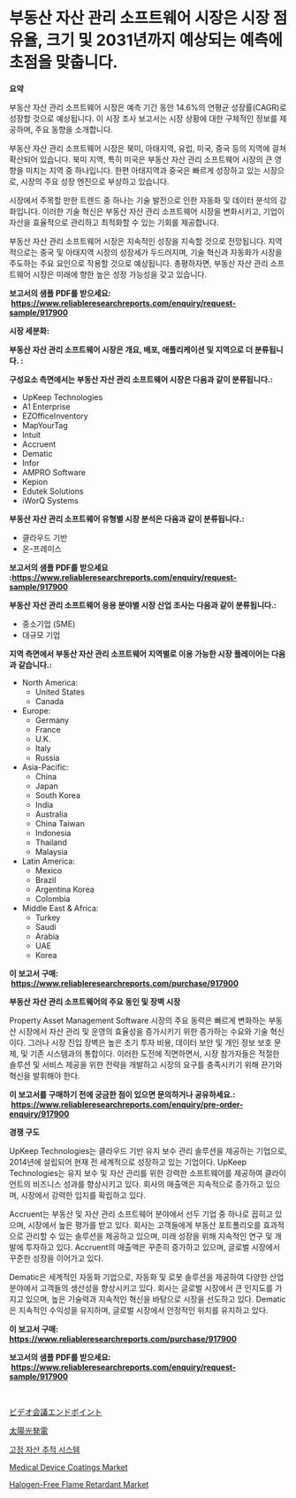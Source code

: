 <p><h1>부동산 자산 관리 소프트웨어 시장은 시장 점유율, 크기 및 2031년까지 예상되는 예측에 초점을 맞춥니다.</h1></p><p><strong>요약</strong></p>
<p><p>부동산 자산 관리 소프트웨어 시장은 예측 기간 동안 14.6%의 연평균 성장률(CAGR)로 성장할 것으로 예상됩니다. 이 시장 조사 보고서는 시장 상황에 대한 구체적인 정보를 제공하며, 주요 동향을 소개합니다.</p><p>부동산 자산 관리 소프트웨어 시장은 북미, 아태지역, 유럽, 미국, 중국 등의 지역에 걸쳐 확산되어 있습니다. 북미 지역, 특히 미국은 부동산 자산 관리 소프트웨어 시장의 큰 영향을 미치는 지역 중 하나입니다. 한편 아태지역과 중국은 빠르게 성장하고 있는 시장으로, 시장의 주요 성장 엔진으로 부상하고 있습니다.</p><p>시장에서 주목할 만한 트렌드 중 하나는 기술 발전으로 인한 자동화 및 데이터 분석의 강화입니다. 이러한 기술 혁신은 부동산 자산 관리 소프트웨어 시장을 변화시키고, 기업이 자산을 효율적으로 관리하고 최적화할 수 있는 기회를 제공합니다.</p><p>부동산 자산 관리 소프트웨어 시장은 지속적인 성장을 지속할 것으로 전망됩니다. 지역적으로는 중국 및 아태지역 시장의 성장세가 두드러지며, 기술 혁신과 자동화가 시장을 주도하는 주요 요인으로 작용할 것으로 예상됩니다. 총평하자면, 부동산 자산 관리 소프트웨어 시장은 미래에 향한 높은 성장 가능성을 갖고 있습니다.</p></p>
<p><strong>보고서의 샘플 PDF를 받으세요: &nbsp;<a href="https://www.reliableresearchreports.com/enquiry/request-sample/917900">https://www.reliableresearchreports.com/enquiry/request-sample/917900</a></strong></p>
<p><strong>시장 세분화:</strong></p>
<p><strong> 부동산 자산 관리 소프트웨어 시장은 개요, 배포, 애플리케이션 및 지역으로 더 분류됩니다. :</strong></p>
<p><strong>구성요소 측면에서는 부동산 자산 관리 소프트웨어 시장은 다음과 같이 분류됩니다.:</strong></p>
<p><ul><li>UpKeep Technologies</li><li>A1 Enterprise</li><li>EZOfficeInventory</li><li>MapYourTag</li><li>Intuit</li><li>Accruent</li><li>Dematic</li><li>Infor</li><li>AMPRO Software</li><li>Kepion</li><li>Edutek Solutions</li><li>iWorQ Systems</li></ul></p>
<p><strong> 부동산 자산 관리 소프트웨어 유형별 시장 분석은 다음과 같이 분류됩니다.:</strong></p>
<p><ul><li>클라우드 기반</li><li>온-프레미스</li></ul></p>
<p><strong>보고서의 샘플 PDF를 받으세요 :<a href="https://www.reliableresearchreports.com/enquiry/request-sample/917900">https://www.reliableresearchreports.com/enquiry/request-sample/917900</a></strong></p>
<p><strong> 부동산 자산 관리 소프트웨어 응용 분야별 시장 산업 조사는 다음과 같이 분류됩니다.:</strong></p>
<p><ul><li>중소기업 (SME)</li><li>대규모 기업</li></ul></p>
<p><strong>지역 측면에서 부동산 자산 관리 소프트웨어 지역별로 이용 가능한 시장 플레이어는 다음과 같습니다.:</strong></p>
<p><ul>
    <li>
        North America:
        <ul>
            <li>United States</li>
            <li>Canada</li>
        </ul>
    </li>
    <li>
        Europe:
        <ul>
            <li>Germany</li>
            <li>France</li>
            <li>U.K.</li>
            <li>Italy</li>
            <li>Russia</li>
        </ul>
    </li>
    <li>
        Asia-Pacific:
        <ul>
            <li>China</li>
            <li>Japan</li>
            <li>South Korea</li>
            <li>India</li>
            <li>Australia</li>
            <li>China Taiwan</li>
            <li>Indonesia</li>
            <li>Thailand</li>
            <li>Malaysia</li>
        </ul>
    </li>
    <li>
        Latin America:
        <ul>
            <li>Mexico</li>
            <li>Brazil</li>
            <li>Argentina Korea</li>
            <li>Colombia</li>
        </ul>
    </li>
    <li>
        Middle East & Africa:
        <ul>
            <li>Turkey</li>
            <li>Saudi</li>
            <li>Arabia</li>
            <li>UAE</li>
            <li>Korea</li>
        </ul>
    </li>
    </ul></p>
<p><strong>이 보고서 구매: &nbsp;<a href="https://www.reliableresearchreports.com/purchase/917900">https://www.reliableresearchreports.com/purchase/917900</a></strong></p>
<p><strong>부동산 자산 관리 소프트웨어의 주요 동인 및 장벽 시장</strong></p>
<p><p>Property Asset Management Software 시장의 주요 동력은 빠르게 변화하는 부동산 시장에서 자산 관리 및 운영의 효율성을 증가시키기 위한 증가하는 수요와 기술 혁신이다. 그러나 시장 진입 장벽은 높은 초기 투자 비용, 데이터 보안 및 개인 정보 보호 문제, 및 기존 시스템과의 통합이다. 이러한 도전에 직면하면서, 시장 참가자들은 적절한 솔루션 및 서비스 제공을 위한 전략을 개발하고 시장의 요구를 충족시키기 위해 끈기와 혁신을 발휘해야 한다.</p></p>
<p><strong>이 보고서를 구매하기 전에 궁금한 점이 있으면 문의하거나 공유하세요.: &nbsp;<a href="https://www.reliableresearchreports.com/enquiry/pre-order-enquiry/917900">https://www.reliableresearchreports.com/enquiry/pre-order-enquiry/917900</a></strong></p>
<p><strong>경쟁 구도</strong></p>
<p><p>UpKeep Technologies는 클라우드 기반 유지 보수 관리 솔루션을 제공하는 기업으로, 2014년에 설립되어 현재 전 세계적으로 성장하고 있는 기업이다. UpKeep Technologies는 유지 보수 및 자산 관리를 위한 강력한 소프트웨어를 제공하여 클라이언트의 비즈니스 성과를 향상시키고 있다. 회사의 매출액은 지속적으로 증가하고 있으며, 시장에서 강력한 입지를 확립하고 있다.</p><p>Accruent는 부동산 및 자산 관리 소프트웨어 분야에서 선두 기업 중 하나로 꼽히고 있으며, 시장에서 높은 평가를 받고 있다. 회사는 고객들에게 부동산 포트폴리오를 효과적으로 관리할 수 있는 솔루션을 제공하고 있으며, 미래 성장을 위해 지속적인 연구 및 개발에 투자하고 있다. Accruent의 매출액은 꾸준히 증가하고 있으며, 글로벌 시장에서 꾸준한 성장을 이어가고 있다.</p><p>Dematic은 세계적인 자동화 기업으로, 자동화 및 로봇 솔루션을 제공하여 다양한 산업 분야에서 고객들의 생산성을 향상시키고 있다. 회사는 글로벌 시장에서 큰 인지도를 가지고 있으며, 높은 기술력과 지속적인 혁신을 바탕으로 시장을 선도하고 있다. Dematic은 지속적인 수익성을 유지하며, 글로벌 시장에서 안정적인 위치를 유지하고 있다.</p></p>
<p><strong>이 보고서 구매: &nbsp; <a href="https://www.reliableresearchreports.com/purchase/917900">https://www.reliableresearchreports.com/purchase/917900</a></strong></p>
<p><strong>보고서의 샘플 PDF를 받으세요: &nbsp;<a href="https://www.reliableresearchreports.com/enquiry/request-sample/917900">https://www.reliableresearchreports.com/enquiry/request-sample/917900</a></strong><strong></strong></p>
<p>&nbsp;</p>
<p><p><a href="https://medium.com/@chablisdavislouise32ptpzm2g/%E3%83%93%E3%83%87%E3%82%AA%E4%BC%9A%E8%AD%B0%E3%82%A8%E3%83%B3%E3%83%89%E3%83%9D%E3%82%A4%E3%83%B3%E3%83%88%E5%B8%82%E5%A0%B4-%E5%B8%82%E5%A0%B4cagr-%E5%B8%82%E5%A0%B4%E5%8B%95%E5%90%91-%E6%88%90%E9%95%B7%E6%88%A6%E7%95%A5%E3%81%AB%E9%96%A2%E3%81%99%E3%82%8Binsights-2cd32aafcb9e">ビデオ会議エンドポイント</a></p><p><a href="https://github.com/mcbeesbxa270/Market-Research-Report-List-1/blob/main/2124805183524.md">太陽光発電</a></p><p><a href="https://github.com/vskv4779xr1/Market-Research-Report-List-1/blob/main/4712056183585.md">고정 자산 추적 시스템</a></p><p><a href="https://view.publitas.com/reportprime-1/medical-device-coatings-market-size-and-examines-its-market-scope-with-a-primary-focus-on-growth-opportunities-and-forecasted-trends-spanning-from-2024-to-2031/">Medical Device Coatings Market</a></p><p><a href="https://bubble-tree-ea4.notion.site/Halogen-Free-Flame-Retardant-Market-Challenges-Opportunities-and-Growth-Drivers-and-Major-Market--3591dfd45ad2493cbc8050c38f5771a1">Halogen-Free Flame Retardant Market</a></p></p>